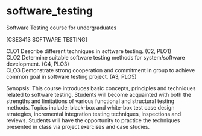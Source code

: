 # software_testing
Software Testing course for undergraduates

[CSE3413	SOFTWARE TESTING]

CLO1		Describe different techniques in software testing. (C2, PLO1)																			
CLO2		Determine suitable software testing methods for system/software development. (C4, PLO3)																			
CLO3		Demonstrate strong cooperation and commitment in group to achieve common goal in software testing project. (A3, PLO5)

Synopsis:
This course introduces basic concepts, principles and techniques related to software testing. Students will become acquainted with both the strengths and limitations of various functional and structural testing methods. Topics include: black-box and white-box test case design strategies, incremental integration testing techniques, inspections and reviews. Students will have the opportunity to practice the techniques presented in class via project exercises and case studies.
